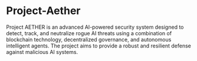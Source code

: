 # Project-Aether
Project AETHER is an advanced AI-powered security system designed to detect, track, and neutralize rogue AI threats using a combination of blockchain technology, decentralized governance, and autonomous intelligent agents. The project aims to provide a robust and resilient defense against malicious AI systems.
